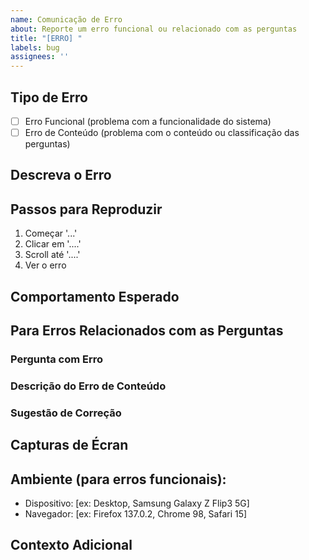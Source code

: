 ```yaml
---
name: Comunicação de Erro
about: Reporte um erro funcional ou relacionado com as perguntas
title: "[ERRO] "
labels: bug
assignees: ''
---
```


## Tipo de Erro
<!-- Marque o tipo de erro -->
- [ ] Erro Funcional (problema com a funcionalidade do sistema)
- [ ] Erro de Conteúdo (problema com o conteúdo ou classificação das perguntas)

## Descreva o Erro
<!-- Fornecer uma descrição clara e concisa do erro -->

## Passos para Reproduzir
<!-- Para erros funcionais, indique os passos para reproduzir o comportamento -->
1. Começar '...'
2. Clicar em '....'
3. Scroll até '....'
4. Ver o erro

## Comportamento Esperado
<!-- Descrever que seria esperado -->

## Para Erros Relacionados com as Perguntas
<!-- Completar esta seção para erros de conteúdo nas perguntas -->

### Pergunta com Erro
<!-- Indicar o texto da pergunta com erro -->

### Descrição do Erro de Conteúdo
<!-- Explicar qual é o problema com o conteúdo da pergunta (ex: classificação incorreta, enunciado confuso, opções incompletas, etc.) -->

### Sugestão de Correção
<!-- Se possível, sugirir como poderia ser corrigida -->

## Capturas de Écran
<!-- Se aplicável, adicionar capturas de écran para ajudar a explicar o problema -->

## Ambiente (para erros funcionais):
 - Dispositivo: [ex: Desktop, Samsung Galaxy Z Flip3 5G]
 - Navegador: [ex: Firefox 137.0.2, Chrome 98, Safari 15]

## Contexto Adicional
<!-- Adicionar qualquer outro contexto sobre o problema aqui -->
